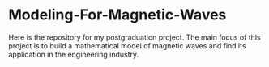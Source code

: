 # Modeling-For-Magnetic-Waves
Here is the repository for my postgraduation project. The main focus of this project is to build a mathematical model of magnetic waves and find its application in the engineering industry.
